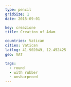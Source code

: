 ```yaml
---
type: pencil
gridSize: 1
date: 2015-09-01

key: creazione
title: Creation of Adam

countries: Vatican
cities: Vatican
latlng: 41.902049, 12.452425
geo: VAT

tags:
  - round
  - with rubber
  - unsharpened
---
```

